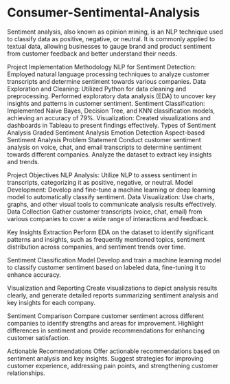 # Consumer-Sentimental-Analysis

Sentiment analysis, also known as opinion mining, is an NLP technique used to classify data as positive, negative, or neutral. It is commonly applied to textual data, allowing businesses to gauge brand and product sentiment from customer feedback and better understand their needs.

Project Implementation
Methodology
NLP for Sentiment Detection: Employed natural language processing techniques to analyze customer transcripts and determine sentiment towards various companies.
Data Exploration and Cleaning: Utilized Python for data cleaning and preprocessing. Performed exploratory data analysis (EDA) to uncover key insights and patterns in customer sentiment.
Sentiment Classification: Implemented Naive Bayes, Decision Tree, and KNN classification models, achieving an accuracy of 79%.
Visualization: Created visualizations and dashboards in Tableau to present findings effectively.
Types of Sentiment Analysis
Graded Sentiment Analysis
Emotion Detection
Aspect-based Sentiment Analysis
Problem Statement
Conduct customer sentiment analysis on voice, chat, and email transcripts to determine sentiment towards different companies. Analyze the dataset to extract key insights and trends.

Project Objectives
NLP Analysis: Utilize NLP to assess sentiment in transcripts, categorizing it as positive, negative, or neutral.
Model Development: Develop and fine-tune a machine learning or deep learning model to automatically classify sentiment.
Data Visualization: Use charts, graphs, and other visual tools to communicate analysis results effectively.
Data Collection
Gather customer transcripts (voice, chat, email) from various companies to cover a wide range of interactions and feedback.

Key Insights Extraction
Perform EDA on the dataset to identify significant patterns and insights, such as frequently mentioned topics, sentiment distribution across companies, and sentiment trends over time.

Sentiment Classification Model
Develop and train a machine learning model to classify customer sentiment based on labeled data, fine-tuning it to enhance accuracy.

Visualization and Reporting
Create visualizations to depict analysis results clearly, and generate detailed reports summarizing sentiment analysis and key insights for each company.

Sentiment Comparison
Compare customer sentiment across different companies to identify strengths and areas for improvement. Highlight differences in sentiment and provide recommendations for enhancing customer satisfaction.

Actionable Recommendations
Offer actionable recommendations based on sentiment analysis and key insights. Suggest strategies for improving customer experience, addressing pain points, and strengthening customer relationships.
